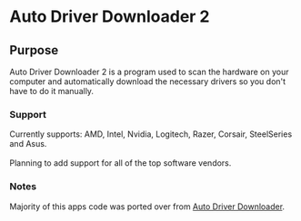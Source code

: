 # Auto Driver Downloader 2
## Purpose
Auto Driver Downloader 2 is a program used to scan the hardware on your computer and automatically download the necessary drivers so you don't have to do it manually.
### Support
Currently supports: AMD, Intel, Nvidia, Logitech, Razer, Corsair, SteelSeries and Asus.\
\
Planning to add support for all of the top software vendors.
### Notes
Majority of this apps code was ported over from [Auto Driver Downloader](https://github.com/bbrodo/AutoDriverDownloader).
